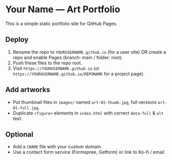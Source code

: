 # Your Name — Art Portfolio

This is a simple static portfolio site for GitHub Pages.

## Deploy
1. Rename the repo to `YOURUSERNAME.github.io` (for a user site) OR create a repo and enable Pages (branch: main / folder: root).
2. Push these files to the repo root.
3. Visit `https://YOURUSERNAME.github.io` (or `https://YOURUSERNAME.github.io/REPONAME` for a project page).

## Add artworks
- Put thumbnail files in `images/` named `art-01-thumb.jpg`, full versions `art-01-full.jpg`.
- Duplicate `<figure>` elements in `index.html` with correct `data-full` & `alt` text.

## Optional
- Add a `CNAME` file with your custom domain.
- Use a contact form service (Formspree, Getform) or link to Ko-fi / email.

